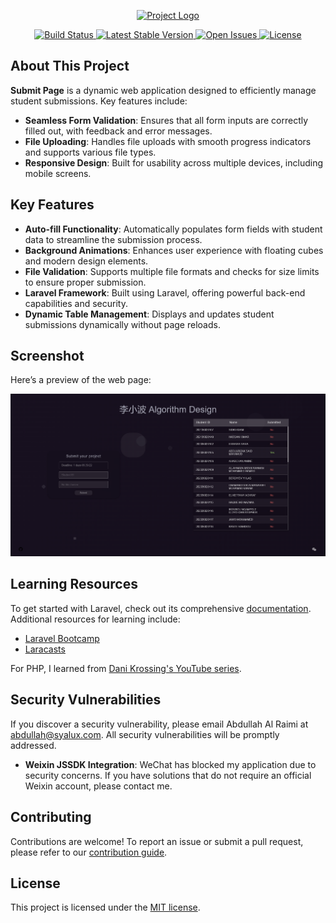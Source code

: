 <p align="center">
  <a href="https://github.com/Al-rimi/Submit-page" target="_blank">
    <img src="public/favicon.ico" width="80" alt="Project Logo">
  </a>
</p>

<p align="center">
  <a href="https://github.com/Al-rimi/Submit-page/actions">
    <img src="https://github.com/Al-rimi/Submit-page/workflows/tests/badge.svg" alt="Build Status">
  </a>
  <a href="https://github.com/Al-rimi/Submit-page/releases">
    <img src="https://img.shields.io/github/v/release/Al-rimi/Submit-page" alt="Latest Stable Version">
  </a>
  <a href="https://github.com/Al-rimi/Submit-page/issues">
    <img src="https://img.shields.io/github/issues/Al-rimi/Submit-page" alt="Open Issues">
  </a>
  <a href="https://opensource.org/licenses/MIT">
    <img src="https://img.shields.io/badge/license-MIT-blue.svg" alt="License">
  </a>
</p>

## About This Project

**Submit Page** is a dynamic web application designed to efficiently manage student submissions. Key features include:

- **Seamless Form Validation**: Ensures that all form inputs are correctly filled out, with feedback and error messages.
- **File Uploading**: Handles file uploads with smooth progress indicators and supports various file types.
- **Responsive Design**: Built for usability across multiple devices, including mobile screens.

## Key Features

- **Auto-fill Functionality**: Automatically populates form fields with student data to streamline the submission process.
- **Background Animations**: Enhances user experience with floating cubes and modern design elements.
- **File Validation**: Supports multiple file formats and checks for size limits to ensure proper submission.
- **Laravel Framework**: Built using Laravel, offering powerful back-end capabilities and security.
- **Dynamic Table Management**: Displays and updates student submissions dynamically without page reloads.

## Screenshot

Here’s a preview of the web page:

![Web Page Screenshot](md/Screenshot_1080-1920.png)

## Learning Resources

To get started with Laravel, check out its comprehensive [documentation](https://laravel.com/docs). Additional resources for learning include:

- [Laravel Bootcamp](https://bootcamp.laravel.com)
- [Laracasts](https://laracasts.com)

For PHP, I learned from [Dani Krossing's YouTube series](https://www.youtube.com/playlist?list=PL0eyrZgxdwhwwQQZA79OzYwl5ewA7HQih).

## Security Vulnerabilities

If you discover a security vulnerability, please email Abdullah Al Raimi at [abdullah@syalux.com](mailto:abdullah@syalux.com). All security vulnerabilities will be promptly addressed.

- **Weixin JSSDK Integration**: WeChat has blocked my application due to security concerns. If you have solutions that do not require an official Weixin account, please contact me.

## Contributing

Contributions are welcome! To report an issue or submit a pull request, please refer to our [contribution guide](https://github.com/Al-rimi/Submit-page/CONTRIBUTING.md).

## License

This project is licensed under the [MIT license](LICENSE).
